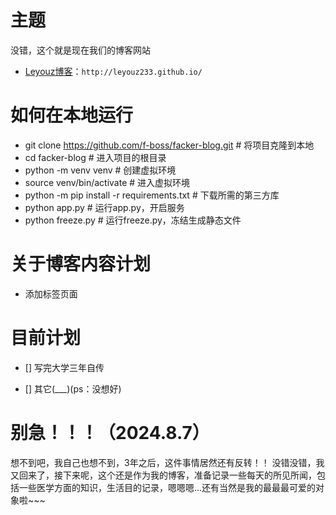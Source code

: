 主题
===
没错，这个就是现在我们的博客网站

+ [Leyouz博客](http://leyouz233.github.io/)：`http://leyouz233.github.io/`

如何在本地运行
===
+ git clone https://github.com/f-boss/facker-blog.git # 将项目克隆到本地
+ cd facker-blog # 进入项目的根目录
+ python -m venv venv # 创建虚拟环境
+ source venv/bin/activate # 进入虚拟环境
+ python -m pip install -r requirements.txt # 下载所需的第三方库
+ python app.py # 运行app.py，开启服务
+ python freeze.py # 运行freeze.py，冻结生成静态文件

关于博客内容计划
===
+ 添加标签页面

目前计划
===
- [] 写完大学三年自传

- [] 其它(\_\_\_)(ps：没想好)

别急！！！（2024.8.7）
===
想不到吧，我自己也想不到，3年之后，这件事情居然还有反转！！
没错没错，我又回来了，接下来呢，这个还是作为我的博客，准备记录一些每天的所见所闻，包括一些医学方面的知识，生活目的记录，嗯嗯嗯...还有当然是我的最最最可爱的对象啦~~~

